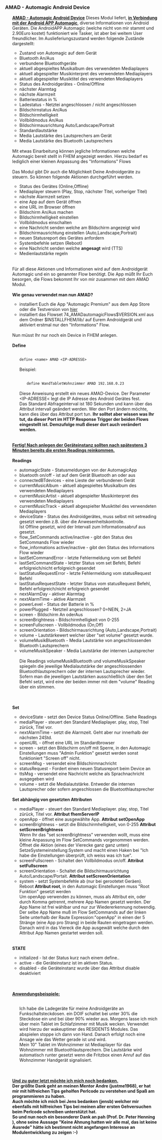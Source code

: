 <h3>AMAD - Automagic Android Device</h3>
<ul>
  <u><b>AMAD - Automagic Android Device</b></u>
  Dieses Modul liefert, <b><u>in Verbindung mit der Android APP Automagic</u></b>, diverse Informationen von Android Ger&auml;ten.
  Die AndroidAPP Automagic (welche nicht von mir stammt und 2.90Euro kostet) funktioniert wie Tasker, ist aber bei weitem User freundlicher.
  Im Auslieferiungszustand werden folgende Zust&auml;nde dargestellt:
  <ul>
    <li>Zustand von Automagic auf dem Ger&auml;t</li>
    <li>Bluetooth An/Aus</li>
    <li>verbundene Bluetoothger&auml;te</li>
    <li>aktuell abgespieltes Musikalbum des verwendeten Mediaplayers</li>
    <li>aktuell abgespielter Musikinterpret des verwendeten Mediaplayers</li>
    <li>aktuell abgespielter Musiktitel des verwendeten Mediaplayers</li>
    <li>Status des Androidger&auml;tes - Online/Offline</li>
    <li>n&auml;chster Alarmtag</li>
    <li>n&auml;chste Alarmzeit</li>
    <li>Batteriestatus in %</li>
    <li>Ladestatus - Netztei angeschlossen / nicht angeschlossen</li>
    <li>Bildschirnstatus An/Aus</li>
    <li>Bildschirmhelligkeit</li>
    <li>Vollbildmodus An/Aus</li>
    <li>Bildschirmausrichtung Auto/Landscape/Portrait</li>
    <li>Standardlautst&auml;rke</li>
    <li>Media Lautst&auml;rke des Lautsprechers am Ger&auml;t</li>
    <li>Media Lautst&auml;rke des Bluetooth Lautsprechers</li>
  </ul>
  <br>
  Mit etwas Einarbeitung k&ouml;nnen jegliche Informationen welche Automagic bereit stellt in FHEM angezeigt werden. Hierzu bedarf es lediglich
  einer kleinen Anpassung des "Informations" Flows
  <br><br>
  Das Modul gibt Dir auch die M&ouml;glichkeit Deine Androidger&auml;te zu steuern. So k&ouml;nnen folgende Aktionen durchgef&uuml;hrt werden.
  <ul>
    <li>Status des Ger&auml;tes (Online,Offline)</li>
    <li>Mediaplayer steuern (Play, Stop, n&auml;chster Titel, vorheriger Titel)</li>
    <li>n&auml;chste Alarmzeit setzen</li>
    <li>eine App auf dem Ger&auml;t &ouml;ffnen</li>
    <li>eine URL im Browser &ouml;ffnen</li>
    <li>Bildschirm An/Aus machen</li>
    <li>Bildschirmhelligkeit einstellen</li>
    <li>Vollbildmodus einschalten</li>
    <li>eine Nachricht senden welche am Bildschirm angezeigt wird</li>
    <li>Bildschirmausrichtung einstellen (Auto,Landscape,Portrait)</li>
    <li>neuen Statusreport des Ger&auml;tes anfordern</li>
    <li>Systembefehle setzen (Reboot)</li>
    <li>eine Nachricht senden welche <b>angesagt</b> wird (TTS)</li>
    <li>Medienlautst&auml;rke regeln</li>  
  </ul>
  <br><br> 
  F&uuml;r all diese Aktionen und Informationen wird auf dem Androidger&auml;t Automagic und ein so genannter Flow ben&ouml;tigt. Die App m&uuml;&szlig;t
  Ihr Euch besorgen, die Flows bekommt Ihr von mir zusammen mit dem AMAD Modul.
  <br><br>
  <b>Wie genau verwendet man nun AMAD?</b>
  <ul>
    <li>installiert Euch die App "Automagic Premium" aus dem App Store oder die Testversion von <a href="https://automagic4android.com/de/testversion">hier</a></li>
    <li>installiert das Flowset 74_AMADautomagicFlows$VERSION.xml aus dem Ordner $INSTALLFHEM/lib/ auf Eurem Androidger&auml;t und aktiviert erstmal nur den "Informations" Flow.</li>
  </ul>
  <br>
  Nun m&uuml;sst Ihr nur noch ein Device in FHEM anlegen.
  <br><br>
  <a name="AMADdefine"></a>
  <b>Define</b>
  <ul><br>
    <code>define &lt;name&gt; AMAD &lt;IP-ADRESSE&gt;</code>
    <br><br>
    Beispiel:
    <ul><br>
      <code>define WandTabletWohnzimmer AMAD 192.168.0.23</code><br>
    </ul>
    <br>
    Diese Anweisung erstellt ein neues AMAD-Device. Der Parameter &lt;IP-ADRESSE&lt; legt die IP Adresse des Android Ger&auml;tes fest.<br>
    Das Standard Abfrageinterval ist 180 Sekunden und kann &uuml;ber das Attribut intervall ge&auml;ndert werden. Wer den Port &auml;ndern m&ouml;chte, kann dies &uuml;ber
    das Attribut port tun. <b>Ihr solltet aber wissen was Ihr tut, da dieser Port im HTTP Response Trigger der beiden Flows eingestellt ist. Demzufolge mu&szlig; dieser dort
    auch ver&auml;ndert werden.</b><br>
  </ul>
  <br><br> 
  <b><u>Fertig! Nach anlegen der Ger&auml;teinstanz sollten nach sp&auml;testens 3 Minuten bereits die ersten Readings reinkommen.</u></b>
  <br><br>
  <a name="AMADreadings"></a>
  <b>Readings</b>
  <ul>
    <li>automagicState - Statusmeldungen von der AutomagicApp</li>
    <li>bluetooth on/off - ist auf dem Ger&auml;t Bluetooth an oder aus</li>
    <li>connectedBTdevices - eine Lieste der verbundenen Ger&auml;t</li>
    <li>currentMusicAlbum - aktuell abgespieltes Musikalbum des verwendeten Mediaplayers</li>
    <li>currentMusicArtist - aktuell abgespielter Musikinterpret des verwendeten Mediaplayers</li>
    <li>currentMusicTrack - aktuell abgespielter Musiktitel des verwendeten Mediaplayers</li>
    <li>deviceState - Status des Androidger&auml;tes, muss selbst mit setreading gesetzt werden z.B. &uuml;ber die Anwesenheitskontrolle.<br>
    Ist Offline gesetzt, wird der Intervall zum Informationsabruf aus gesetzt.</li>
    <li>flow_SetCommands active/inactive - gibt den Status des SetCommands Flow wieder</li>
    <li>flow_informations active/inactive - gibt den Status des Informations Flow wieder</li>
    <li>lastSetCommandError - letzte Fehlermeldung vom set Befehl</li>
    <li>lastSetCommandState - letzter Status vom set Befehl, Befehl erfolgreich/nicht erfolgreich gesendet</li>
    <li>lastStatusRequestError - letzte Fehlermeldung vom statusRequest Befehl</li>
    <li>lastStatusRequestState - letzter Status vom statusRequest Befehl, Befehl erfolgreich/nicht erfolgreich gesendet</li>
    <li>nextAlarmDay - aktiver Alarmtag</li>
    <li>nextAlarmTime - aktive Alarmzeit</li>
    <li>powerLevel - Status der Batterie in %</li>
    <li>powerPlugged - Netzteil angeschlossen? 0=NEIN, 2=JA</li>
    <li>screen - Bildschirm An oderAus</li>
    <li>screenBrightness - Bildschirmhelligkeit von 0-255</li>
    <li>screenFullscreen - Vollbildmodus (On,Off)</li>
    <li>screenOrientation - Bildschirmausrichtung (Auto,Landscape,Portrait)</li>
    <li>volume - Lautst&auml;rkewert welcher &uuml;ber "set volume" gesetzt wurde.</li>
    <li>volumeMusikBluetooth - Media Lautst&auml;rke von angeschlossenden Bluetooth Lautsprechern</li>
    <li>volumeMusikSpeaker - Media Lautst&auml;rke der internen Lautsprecher</li>
    <br>
    Die Readings volumeMusikBluetooth und volumeMusikSpeaker spiegeln die jeweilige Medialautst&auml;rke der angeschlossenden Bluetoothlautsprechern oder der internen Lautsprecher wieder.<br>
    Sofern man die jeweiligen Lautst&auml;rken ausschlie&szlig;lich &uuml;ber den Set Befehl setzt, wird eine der beiden immer mit dem "volume" Reading &uuml;ber ein stimmen.<br><br>
  </ul>
  <br><br>
  <a name="AMADset"></a>
  <b>Set</b>
  <ul>
    <li>deviceState - setzt den Device Status Online/Offline. Siehe Readings</li>
    <li>mediaPlayer - steuert den Standard Mediaplayer. play, stop, Titel z&uuml;r&uuml;ck, Titel vor.</li>
    <li>nextAlarmTime - setzt die Alarmzeit. Geht aber nur innerhalb der n&auml;chsten 24Std.</li>
    <li>openURL - &ouml;ffnet eine URL im Standardbrowser</li>
    <li>screen - setzt den Bildschirm on/off mit Sperre, in den Automagic Einstellungen muss "Admin Funktion" gesetzt werden sonst funktioniert "Screen off" nicht.</li>
    <li>screenMsg - versendet eine Bildschirmnachricht</li>
    <li>statusRequest - Fordert einen neuen Statusreport beim Device an</li>
    <li>ttsMsg - versendet eine Nachricht welche als Sprachnachricht ausgegeben wird</li>
    <li>volume - setzt die Medialautst&auml;rke. Entweder die internen Lautsprecher oder sofern angeschlossen die Bluetoothlautsprecher</li>
  </ul>
  <br>
  <b>Set abh&auml;ngig von gesetzten Attributen</b>
  <ul>
    <li>mediaPlayer - steuert den Standard Mediaplayer. play, stop, Titel z&uuml;r&uuml;ck, Titel vor. <b>Attribut fhemServerIP</b></li>
    <li>openApp - &ouml;ffnet eine ausgew&auml;hlte App. <b>Attribut setOpenApp</b></li>
    <li>screenBrightness - setzt die Bildschirmhelligkeit, von 0-255 <b>Attribut setScreenBrightness</b></li>
    Wenn Ihr das "set screenBrightness" verwenden wollt, muss eine kleine Anpassung im Flow SetCommands vorgenommen werden. &Ouml;ffnet die Aktion (eines der Vierecke ganz ganz unten)
    SetzeSystemeinstellung:System und macht einen Haken bei "Ich habe die Einstellungen &uuml;berpr&uuml;ft, ich weiss was ich tue".
    <li>screenFullscreen - Schaltet den Vollbildmodus on/off. <b>Attribut setFullscreen</b></li>
    <li>screenOrientation - Schaltet die Bildschirmausrichtung Auto/Landscape/Portait. <b>Attribut setScreenOrientation</b></li>
    <li>system - setzt Systembefehle ab (nur bei gerootetet Ger&auml;en). Reboot <b>Attribut root</b>, in den Automagic Einstellungen muss "Root Funktion" gesetzt werden</li>
    Um openApp verwenden zu k&ouml;nnen, muss als Attribut ein, oder durch Komma getrennt, mehrere App Namen gesetzt werden. Der App Name ist frei w&auml;hlbar und nur zur Wiedererkennung notwendig.
    Der selbe App Name mu&szlig; im Flow SetCommands auf der linken Seite unterhalb der Raute Expression:"openApp" in einen der 5 Str&auml;nge (eine App pro Strang) in beide Rauten eingetragen werden. Danach wird
    in das
    Viereck die App ausgew&auml;lt welche durch den Attribut App Namen gestartet werden soll.
  </ul>
  <br><br>
  <a name="AMADstate"></a>
  <b>STATE</b>
  <ul>
    <li>initialized - Ist der Status kurz nach einem define..</li>
    <li>active - die Ger&auml;teinstanz ist im aktiven Status.</li>
    <li>disabled - die Ger&auml;teinstanz wurde &uuml;ber das Attribut disable deaktiviert</li>
  </ul>
  <br><br><br>
  <u><b>Anwendungsbeispiele:</b></u>
  <ul><br>
    Ich habe die Ladeger&auml;te f&uuml;r meine Androidger&auml;te an Funkschaltsteckdosen. ein DOIF schaltet bei unter 30% die Steckdose ein und bei &uuml;ber 90% wieder aus. Morgens lasse ich mich
    &uuml;ber mein Tablet im Schlafzimmer mit Musik wecken. Verwendet wird hierzu der wakeuptimer des RESIDENTS Modules. Das abspielen stoppe ich dann von Hand. Danach erfolgt noch eine
    Ansage wie das Wetter gerade ist und wird.<br>
    Mein 10" Tablet im Wohnzimmer ist Mediaplayer f&uuml;r das Wohnzimmer mit Bluetoothlautsprechern. Die Lautst&auml;rke wird automatisch runter gesetzt wenn die Fritzbox einen Anruf auf das
    Wohnzimmer Handger&auml;t signalisiert.
  </ul>
  <br><br><br>
  <b><u>Und zu guter letzt m&ouml;chte ich mich noch bedanken.</u><br>
  Der gr&ouml;&szlig;te Dank geht an meinen Mentor Andre (justme1968), er hat mir mit hilfreichen Tips geholfen Perlcode zu verstehen und Spa&szlig; am programmieren zu haben.<br>
  Auch m&ouml;chte ich mich bei Jens bedanken (jensb) welcher mir ebenfalls mit hilfreichen Tips bei meinen aller ersten Gehversuchen beim Perlcode schreiben unterst&uuml;tzt hat.<br>
  So und nun noch ein besonderer Dank an pah (Prof. Dr. Peter Henning ), ohne seine Aussage "Keine Ahnung hatten wir alle mal, das ist keine Ausrede" h&auml;tte ich bestimmt nicht angefangen Interesse an
  Modulentwicklung zu zeigen :-)</b>
</ul>